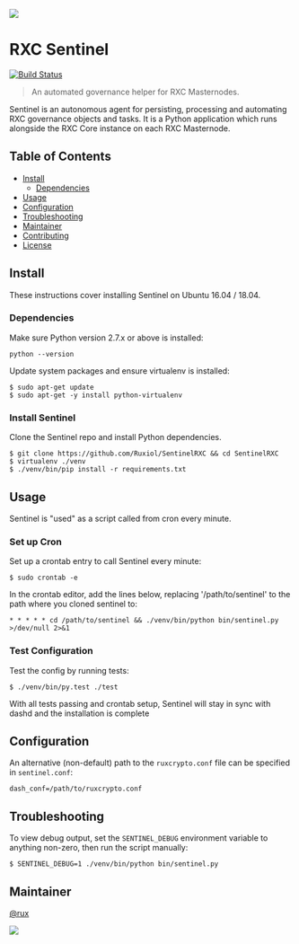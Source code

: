 ![](https://crypto.ba/uploads/default/original/1X/b208f356085ca24f7dd57fcd304fad8f8b0552b5.png)
# RXC Sentinel
[![Build Status](https://travis-ci.org/dashpay/sentinel.svg?branch=master)](https://travis-ci.org/dashpay/sentinel)

> An automated governance helper for RXC Masternodes.

Sentinel is an autonomous agent for persisting, processing and automating RXC governance objects and tasks. It is a Python application which runs alongside the RXC Core instance on each RXC Masternode.

## Table of Contents
- [Install](#install)
  - [Dependencies](#dependencies)
- [Usage](#usage)
- [Configuration](#configuration)
- [Troubleshooting](#troubleshooting)
- [Maintainer](#maintainer)
- [Contributing](#contributing)
- [License](#license)

## Install

These instructions cover installing Sentinel on Ubuntu 16.04 / 18.04.

### Dependencies

Make sure Python version 2.7.x or above is installed:

    python --version

Update system packages and ensure virtualenv is installed:

    $ sudo apt-get update
    $ sudo apt-get -y install python-virtualenv

### Install Sentinel

Clone the Sentinel repo and install Python dependencies.

    $ git clone https://github.com/Ruxiol/SentinelRXC && cd SentinelRXC
    $ virtualenv ./venv
    $ ./venv/bin/pip install -r requirements.txt

## Usage

Sentinel is "used" as a script called from cron every minute.

### Set up Cron

Set up a crontab entry to call Sentinel every minute:

    $ sudo crontab -e

In the crontab editor, add the lines below, replacing '/path/to/sentinel' to the path where you cloned sentinel to:

    * * * * * cd /path/to/sentinel && ./venv/bin/python bin/sentinel.py >/dev/null 2>&1

### Test Configuration

Test the config by running tests:

    $ ./venv/bin/py.test ./test

With all tests passing and crontab setup, Sentinel will stay in sync with dashd and the installation is complete

## Configuration

An alternative (non-default) path to the `ruxcrypto.conf` file can be specified in `sentinel.conf`:

    dash_conf=/path/to/ruxcrypto.conf

## Troubleshooting

To view debug output, set the `SENTINEL_DEBUG` environment variable to anything non-zero, then run the script manually:

    $ SENTINEL_DEBUG=1 ./venv/bin/python bin/sentinel.py

## Maintainer

[@rux](https://github.com/ruxiol)

![](https://crypto.ba/uploads/default/original/1X/b208f356085ca24f7dd57fcd304fad8f8b0552b5.png)
